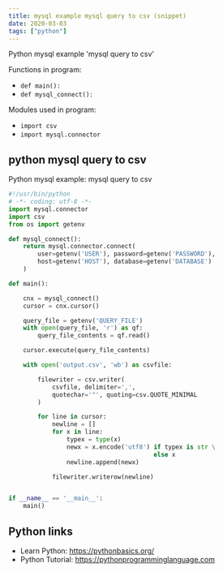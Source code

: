 ```yaml
---
title: mysql example mysql query to csv (snippet)
date: 2020-03-03
tags: ["python"]
---
```

Python mysql example 'mysql query to csv'

Functions in program: 
* `def main():`
* `def mysql_connect():`

Modules used in program: 
* `import csv`
* `import mysql.connector`

## python mysql query to csv

Python mysql example: mysql query to csv

```python
#!/usr/bin/python
# -*- coding: utf-8 -*-
import mysql.connector
import csv
from os import getenv

def mysql_connect():
    return mysql.connector.connect(
        user=getenv('USER'), password=getenv('PASSWORD'),
        host=getenv('HOST'), database=getenv('DATABASE')
    )

def main():

    cnx = mysql_connect()
    cursor = cnx.cursor()

    query_file = getenv('QUERY_FILE')
    with open(query_file, 'r') as qf:
        query_file_contents = qf.read()

    cursor.execute(query_file_contents)

    with open('output.csv', 'wb') as csvfile:

        filewriter = csv.writer(
            csvfile, delimiter=',',
            quotechar='"', quoting=csv.QUOTE_MINIMAL
        )

        for line in cursor:
            newline = []
            for x in line:
                typex = type(x)
                newx = x.encode('utf8') if typex is str \
                                        else x
                newline.append(newx)

            filewriter.writerow(newline)


if __name__ == '__main__':
    main()


```

## Python links

- Learn Python: https://pythonbasics.org/
- Python Tutorial: https://pythonprogramminglanguage.com
